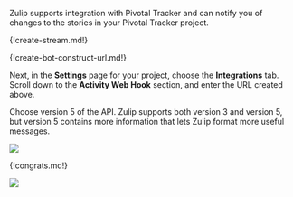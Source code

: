 Zulip supports integration with Pivotal Tracker and can notify
you of changes to the stories in your Pivotal Tracker project.

{!create-stream.md!}

{!create-bot-construct-url.md!}

Next, in the **Settings** page for your project, choose the
**Integrations** tab. Scroll down to the **Activity Web Hook**
section, and enter the URL created above.

Choose version 5 of the API. Zulip supports both version 3 and
version 5, but version 5 contains more information that lets
Zulip format more useful messages.

![](/static/images/integrations/pivotal/001.png)

{!congrats.md!}

![](/static/images/integrations/pivotal/002.png)
